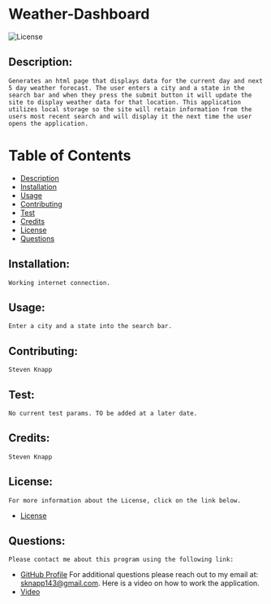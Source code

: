 
# Weather-Dashboard
![License](https://img.shields.io/badge/License--blue.svg "License Badge")

## Description:
    Generates an html page that displays data for the current day and next 5 day weather forecast. The user enters a city and a state in the search bar and when they press the submit button it will update the site to display weather data for that location. This application utilizes local storage so the site will retain information from the users most recent search and will display it the next time the user opens the application.

# Table of Contents

- [Description](#description)
- [Installation](#installation)
- [Usage](#usage) 
- [Contributing](#contributing)
- [Test](#test)
- [Credits](#credits)
- [License](#license) 
- [Questions](#questions)

## Installation:
    Working internet connection.
## Usage:
    Enter a city and a state into the search bar.
## Contributing:
    Steven Knapp
## Test:
    No current test params. TO be added at a later date.
## Credits:
    Steven Knapp
## License:
    For more information about the License, click on the link below.
    
- [License](https://opensource.org/licenses/)
## Questions:
    Please contact me about this program using the following link: 
- [GitHub Profile](https://github.com/Stovencrantz)
For additional questions please reach out to my email at: sknapp143@gmail.com.
    Here is a video on how to work the application.
- [Video](https://drive.google.com/file/d/1S7Ghxkw8DkgHQ8dZb39vRoqImev4Hydz/view)
